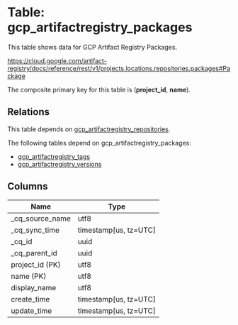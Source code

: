 # Table: gcp_artifactregistry_packages

This table shows data for GCP Artifact Registry Packages.

https://cloud.google.com/artifact-registry/docs/reference/rest/v1/projects.locations.repositories.packages#Package

The composite primary key for this table is (**project_id**, **name**).

## Relations

This table depends on [gcp_artifactregistry_repositories](gcp_artifactregistry_repositories).

The following tables depend on gcp_artifactregistry_packages:
  - [gcp_artifactregistry_tags](gcp_artifactregistry_tags)
  - [gcp_artifactregistry_versions](gcp_artifactregistry_versions)

## Columns

| Name          | Type          |
| ------------- | ------------- |
|_cq_source_name|utf8|
|_cq_sync_time|timestamp[us, tz=UTC]|
|_cq_id|uuid|
|_cq_parent_id|uuid|
|project_id (PK)|utf8|
|name (PK)|utf8|
|display_name|utf8|
|create_time|timestamp[us, tz=UTC]|
|update_time|timestamp[us, tz=UTC]|